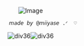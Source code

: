 <div id="header" align="center">  
   
   ![Image](https://github.com/user-attachments/assets/93281f4c-483e-4d8d-a4c4-619b35a6fa38)

            𝘮𝘢𝘥𝘦 𝘣𝘺 @𝘮𝘪𝘪𝘺𝘢𝘴𝘦 .ᐟ  ♡


![div36](https://github.com/user-attachments/assets/6c9adcb6-f748-4e0b-bb6a-a21771b6204b)![div36](https://github.com/user-attachments/assets/0b20ad4e-eb09-4809-83c4-2bb93422d25d)







